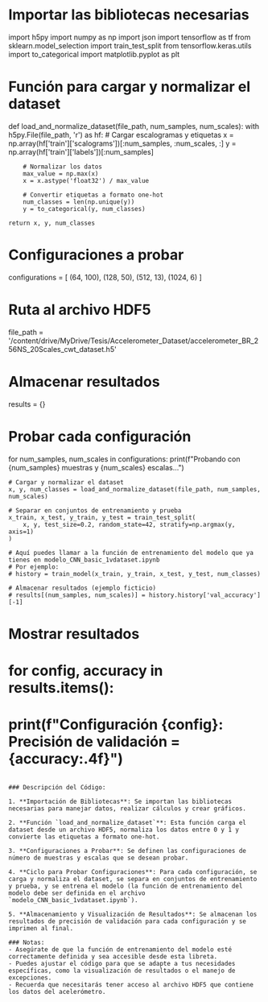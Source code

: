 # Importar las bibliotecas necesarias
import h5py
import numpy as np
import json
import tensorflow as tf
from sklearn.model_selection import train_test_split
from tensorflow.keras.utils import to_categorical
import matplotlib.pyplot as plt

# Función para cargar y normalizar el dataset
def load_and_normalize_dataset(file_path, num_samples, num_scales):
    with h5py.File(file_path, 'r') as hf:
        # Cargar escalogramas y etiquetas
        x = np.array(hf['train']['scalograms'])[:num_samples, :num_scales, :]
        y = np.array(hf['train']['labels'])[:num_samples]

        # Normalizar los datos
        max_value = np.max(x)
        x = x.astype('float32') / max_value

        # Convertir etiquetas a formato one-hot
        num_classes = len(np.unique(y))
        y = to_categorical(y, num_classes)

    return x, y, num_classes

# Configuraciones a probar
configurations = [
    (64, 100),
    (128, 50),
    (512, 13),
    (1024, 6)
]

# Ruta al archivo HDF5
file_path = '/content/drive/MyDrive/Tesis/Accelerometer_Dataset/accelerometer_BR_256NS_20Scales_cwt_dataset.h5'

# Almacenar resultados
results = {}

# Probar cada configuración
for num_samples, num_scales in configurations:
    print(f"Probando con {num_samples} muestras y {num_scales} escalas...")
    
    # Cargar y normalizar el dataset
    x, y, num_classes = load_and_normalize_dataset(file_path, num_samples, num_scales)

    # Separar en conjuntos de entrenamiento y prueba
    x_train, x_test, y_train, y_test = train_test_split(
        x, y, test_size=0.2, random_state=42, stratify=np.argmax(y, axis=1)
    )

    # Aquí puedes llamar a la función de entrenamiento del modelo que ya tienes en modelo_CNN_basic_1vdataset.ipynb
    # Por ejemplo:
    # history = train_model(x_train, y_train, x_test, y_test, num_classes)

    # Almacenar resultados (ejemplo ficticio)
    # results[(num_samples, num_scales)] = history.history['val_accuracy'][-1]

# Mostrar resultados
# for config, accuracy in results.items():
#     print(f"Configuración {config}: Precisión de validación = {accuracy:.4f}")
```

### Descripción del Código:

1. **Importación de Bibliotecas**: Se importan las bibliotecas necesarias para manejar datos, realizar cálculos y crear gráficos.

2. **Función `load_and_normalize_dataset`**: Esta función carga el dataset desde un archivo HDF5, normaliza los datos entre 0 y 1 y convierte las etiquetas a formato one-hot.

3. **Configuraciones a Probar**: Se definen las configuraciones de número de muestras y escalas que se desean probar.

4. **Ciclo para Probar Configuraciones**: Para cada configuración, se carga y normaliza el dataset, se separa en conjuntos de entrenamiento y prueba, y se entrena el modelo (la función de entrenamiento del modelo debe ser definida en el archivo `modelo_CNN_basic_1vdataset.ipynb`).

5. **Almacenamiento y Visualización de Resultados**: Se almacenan los resultados de precisión de validación para cada configuración y se imprimen al final.

### Notas:
- Asegúrate de que la función de entrenamiento del modelo esté correctamente definida y sea accesible desde esta libreta.
- Puedes ajustar el código para que se adapte a tus necesidades específicas, como la visualización de resultados o el manejo de excepciones.
- Recuerda que necesitarás tener acceso al archivo HDF5 que contiene los datos del acelerómetro.
